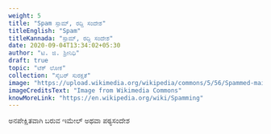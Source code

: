 ```yaml
---
weight: 5
title: "Spam ಸ್ಪಾಮ್, ರದ್ದಿ ಸಂದೇಶ"
titleEnglish: "Spam"
titleKannada: "ಸ್ಪಾಮ್, ರದ್ದಿ ಸಂದೇಶ"
date: 2020-09-04T13:34:02+05:30
author: "ಟಿ. ಜಿ. ಶ್ರೀನಿಧಿ"
draft: true
topic: "ಟೆಕ್ ಲೋಕ"
collection: "ಸೈಬರ್ ಸುರಕ್ಷತೆ"
image: "https://upload.wikimedia.org/wikipedia/commons/5/56/Spammed-mail-folder.png"
imageCreditsText: "Image from Wikimedia Commons"
knowMoreLink: "https://en.wikipedia.org/wiki/Spamming"
---
```



ಅನಪೇಕ್ಷಿತವಾಗಿ ಬರುವ ಇಮೇಲ್ ಅಥವಾ ಪಠ್ಯಸಂದೇಶ